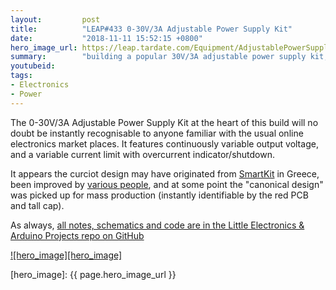 ```yaml
---
layout:         post
title:          "LEAP#433 0-30V/3A Adjustable Power Supply Kit"
date:           "2018-11-11 15:52:15 +0800"
hero_image_url: https://leap.tardate.com/Equipment/AdjustablePowerSupplyKit/assets/AdjustablePowerSupplyKit_build.jpg
summary:        "building a popular 30V/3A adjustable power supply kit, making an enclosure and testing"
youtubeid:
tags:
- Electronics
- Power
---
```


The 0-30V/3A Adjustable Power Supply Kit at the heart of this build will no doubt be instantly recognisable to anyone familiar with
the usual online electronics market places.
It features continuously variable output voltage, and a variable current limit with overcurrent indicator/shutdown.

It appears the curciot design may have originated from [SmartKit](https://www.smartkit.gr/stabilised-power-supply-0-30v-3a-m.html) in Greece,
been improved by [various people](http://www.electronics-lab.com/project/0-30-vdc-stabilized-power-supply-with-current-control-0-002-3-a/),
and at some point the "canonical design" was picked up for mass production (instantly identifiable by the red PCB and tall cap).

As always, [all notes, schematics and code are in the Little Electronics & Arduino Projects repo on GitHub][project]

[![hero_image][hero_image]][project]

[leap]: https://leap.tardate.com
[project]: https://github.com/tardate/LittleArduinoProjects/tree/master/Equipment/AdjustablePowerSupplyKit
[hero_image]: {{ page.hero_image_url }}
